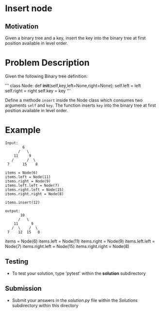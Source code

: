 # Insert node 

## Motivation
Given a binary tree and a key, insert the key into the binary tree at first position available in level order.

# Problem Description
Given the following Binary tree definition:

'''
class Node: 
	def __init__(self,key,left=None,right=None): 
		self.left = left
		self.right = right
		self.key = key
'''

Define a methode `insert` inside the Node class which consumes two arguments `self` and `key`. The function inserts `key` into the binary tree at first position available in level order.


# Example
```
Input:
        6
      /   \
    11     9
   /      /  \
 7      15    8

items = Node(6)
items.left = Node(11)
items.right = Node(9)
items.left.left = Node(7)
items.right.left = Node(15)
items.right.right = Node(8)

items.insert(12)

output:
       10
      /   \
    11      9
   /  \    /  \
 7    12  15   8

```

items = Node(6)
items.left = Node(11)
items.right = Node(9)
items.left.left = Node(7)
items.right.left = Node(15)
items.right.right = Node(8)

## Testing
* To test your solution, type 'pytest' within the **solution** subdirectory

## Submission
* Submit your answers in the *solution.py* file within the *Solutions* subdirectory within this directory